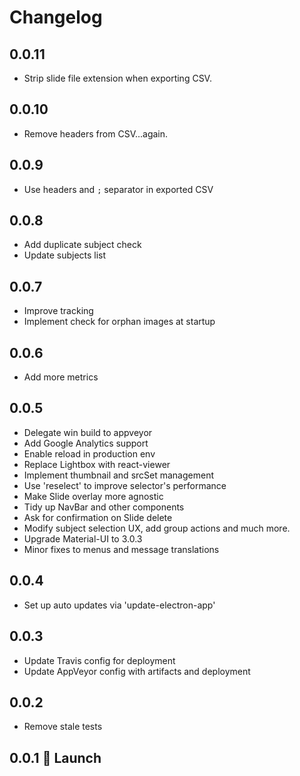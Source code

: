 # Changelog

## 0.0.11

- Strip slide file extension when exporting CSV.

## 0.0.10

- Remove headers from CSV...again.

## 0.0.9

- Use headers and `;` separator in exported CSV

## 0.0.8

- Add duplicate subject check
- Update subjects list

## 0.0.7

- Improve tracking
- Implement check for orphan images at startup

## 0.0.6

- Add more metrics

## 0.0.5

- Delegate win build to appveyor
- Add Google Analytics support
- Enable reload in production env
- Replace Lightbox with react-viewer
- Implement thumbnail and srcSet management
- Use 'reselect' to improve selector's performance
- Make Slide overlay more agnostic
- Tidy up NavBar and other components
- Ask for confirmation on Slide delete
- Modify subject selection UX, add group actions and much more.
- Upgrade Material-UI to 3.0.3
- Minor fixes to menus and message translations

## 0.0.4

- Set up auto updates via 'update-electron-app'

## 0.0.3

- Update Travis config for deployment
- Update AppVeyor config with artifacts and deployment

## 0.0.2

- Remove stale tests

## 0.0.1 :rocket: Launch

